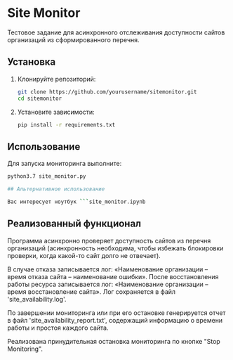 # Site Monitor

Тестовое задание для асинхронного отслеживания доступности сайтов организаций из сформированного перечня.

## Установка

1. Клонируйте репозиторий:
    ```bash
    git clone https://github.com/yourusername/sitemonitor.git
    cd sitemonitor
    ```

2. Установите зависимости:
    ```bash
    pip install -r requirements.txt
    ```

## Использование

Для запуска мониторинга выполните:
```bash
python3.7 site_monitor.py

## Альтернативное использование

Вас интересует ноутбук ```site_monitor.ipynb
```

## Реализованный функционал

Программа асинхронно проверяет доступность сайтов из перечня организаций (асинхронность необходима, чтобы избежать блокировки проверки, когда какой-то сайт долго не отвечает).

В случае отказа записывается лог: «Наименование организации – время отказа сайта – наименование ошибки». 
После восстановления работы ресурса записывается лог: «Наименование организации – время восстановление сайта». Лог сохраняется в файл 'site_availability.log'. 

По завершении мониторинга или при его остановке генерируется отчет в файл 'site_availability_report.txt', содержащий информацию о времени работы и простоя каждого сайта.

Реализована принудительная остановка мониторинга по кнопке "Stop Monitoring".